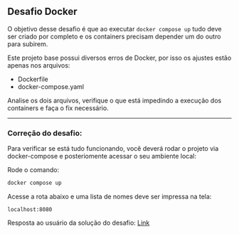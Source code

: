 
## Desafio Docker

O objetivo desse desafio é que ao executar `docker compose up` tudo deve ser criado por completo e os containers precisam depender um do outro para subirem.

Este projeto base possui diversos erros de Docker, por isso os ajustes estão apenas nos arquivos:
- Dockerfile
- docker-compose.yaml

Analise os dois arquivos, verifique o que está impedindo a execução dos containers e faça o fix necessário.

---

### Correção do desafio:

Para verificar se está tudo funcionando, você deverá rodar o projeto via docker-compose e posteriomente acessar o seu ambiente local:

Rode o comando:

```bash
docker compose up
```

Acesse a rota abaixo e uma lista de nomes deve ser impressa na tela:

```
localhost:8080
```
Resposta ao usuário da solução do desafio: [Link](https://gist.github.com/LucasESilv/d806fb092dcbdd30c7ebe87ac27ddd3f)